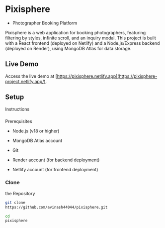 
# Pixisphere
- Photographer Booking Platform

Pixisphere
is a web application for booking photographers, featuring filtering by styles,
infinite scroll, and an inquiry modal. This project is built with a React
frontend (deployed on Netlify) and a Node.js/Express backend (deployed on
Render), using MongoDB Atlas for data storage.

## Live Demo
Access the
live demo at [https://pixisphere.netlify.app](https://pixisphere-project.netlify.app/).

## Setup
Instructions

###
Prerequisites

- Node.js
(v18 or higher)

- MongoDB
Atlas account

- Git


- Render
account (for backend deployment)

- Netlify
account (for frontend deployment)

### Clone
the Repository
```bash
git clone
https://github.com/avinash44044/pixisphere.git

cd
pixisphere


